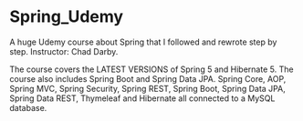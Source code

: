 # Spring_Udemy 

A huge Udemy course about Spring that I followed and rewrote step by step. Instructor: Chad Darby.

The course covers the LATEST VERSIONS of Spring 5 and Hibernate 5. The course also includes Spring Boot and Spring Data JPA.
Spring Core, AOP, Spring MVC, Spring Security, Spring REST, Spring Boot, Spring Data JPA, Spring Data REST, Thymeleaf and Hibernate all connected to a MySQL database.

